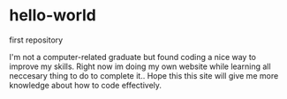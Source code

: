 # hello-world
first repository

I'm not a computer-related graduate but found coding a nice way to improve my skills.
Right now im doing my own website while learning all neccesary thing to do to complete it..
Hope this this site will give me more knowledge about how to code effectively.
